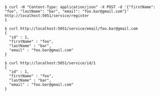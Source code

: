     $ curl -H "Content-Type: application/json" -X POST -d '{"firstName": "foo", "lastName": "bar", "email": "foo.bar@gmail.com"}' http://localhost:5051/service/register
    1
    
    $ curl http://localhost:5051/service/email/foo.bar@gmail.com
    {
      "id" : 1,
      "firstName" : "foo",
      "lastName" : "bar",
      "email" : "foo.bar@gmail.com"
    }
    
    $ curl http://localhost:5051/service/id/1
    {
      "id" : 1,
      "firstName" : "foo",
      "lastName" : "bar",
      "email" : "foo.bar@gmail.com"
    }